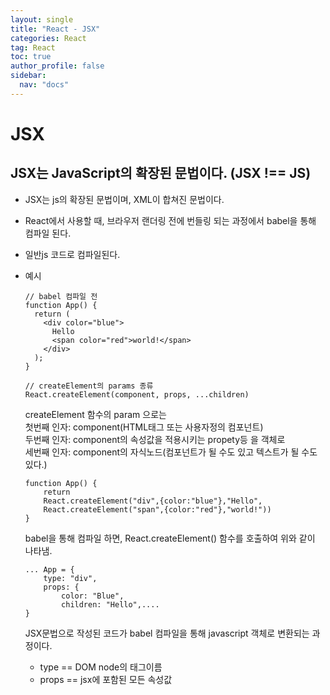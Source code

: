 ```yaml
---
layout: single
title: "React - JSX"
categories: React
tag: React
toc: true
author_profile: false
sidebar:
  nav: "docs"
---
```


# JSX

## JSX는 JavaScript의 확장된 문법이다. (JSX !== JS)

- JSX는 js의 확장된 문법이며, XML이 합쳐진 문법이다.
- React에서 사용할 때, 브라우저 랜더링 전에 번들링 되는 과정에서 babel을 통해 컴파일 된다.
- 일반js 코드로 컴파일된다.
- 예시

  ```react
  // babel 컴파일 전
  function App() {
    return (
      <div color="blue">
        Hello
        <span color="red">world!</span>
      </div>
    );
  }
  ```

  ```react
  // createElement의 params 종류
  React.createElement(component, props, ...children)
  ```

  createElement 함수의 param 으로는<br/>
  첫번째 인자: component(HTML태그 또는 사용자정의 컴포넌트)<br/>
  두번째 인자: component의 속성값을 적용시키는 propety등 을 객체로<br/>
  세번째 인자: component의 자식노드(컴포넌트가 될 수도 있고 텍스트가 될 수도 있다.)<br/>

  ```react
  function App() {
      return
      React.createElement("div",{color:"blue"},"Hello",
      React.createElement("span",{color:"red"},"world!"))
  }
  ```

  babel을 통해 컴파일 하면, React.createElement() 함수를 호출하여 위와 같이 나타냄.

  ```react
  ... App = {
      type: "div",
      props: {
          color: "Blue",
          children: "Hello",....
  }
  ```

  JSX문법으로 작성된 코드가 babel 컴파일을 통해 javascript 객체로 변환되는 과정이다.

  - type == DOM node의 태그이름
  - props == jsx에 포함된 모든 속성값
